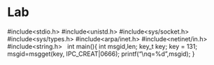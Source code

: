 # Lab
#include<stdio.h>
#include<unistd.h>
#include<sys/socket.h>
#include<sys/types.h>
#include<arpa/inet.h>
#include<netinet/in.h>
#include<string.h>
 
int main(){ int msgid,len;
key_t key;
key = 131;
msgid=msgget(key, IPC_CREAT|0666);
printf(“\nq=%d”,msgid);
}
